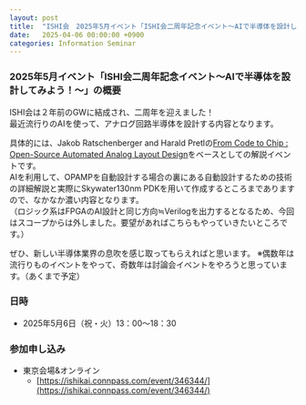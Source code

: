 ```yaml
---
layout: post
title:  "ISHI会　2025年5月イベント「ISHI会二周年記念イベント～AIで半導体を設計してみよう！～」の参加者募集"
date:   2025-04-06 00:00:00 +0900
categories: Information Seminar
---
```


### 2025年5月イベント「ISHI会二周年記念イベント～AIで半導体を設計してみよう！～」の概要
ISHI会は２年前のGWに結成され、二周年を迎えました！  
最近流行りのAIを使って、アナログ回路半導体を設計する内容となります。  

具体的には、Jakob Ratschenberger and Harald Pretlの[From Code to Chip : Open-Source Automated Analog Layout Design](https://sedemos.blogspot.com/2025/01/book-from-code-to-chip.html)をベースとしての解説イベントです。  
AIを利用して、OPAMPを自動設計する場合の裏にある自動設計するための技術の詳細解説と実際にSkywater130nm PDKを用いて作成するところまでありますので、なかなか濃い内容となります。  
（ロジック系はFPGAのAI設計と同じ方向≒Verilogを出力するとなるため、今回はスコープからは外しました。要望があればこちらもやっていきたいところです。）  
  
ぜひ、新しい半導体業界の息吹を感じ取ってもらえればと思います。 ※偶数年は流行りものイベントをやって、奇数年は討論会イベントをやろうと思っています。（あくまで予定）  


### 日時
* 2025年5月6日（祝・火）13：00〜18：30  

### 参加申し込み 
* 東京会場&オンライン  
    * [https://ishikai.connpass.com/event/346344/](https://ishikai.connpass.com/event/346344/)  
